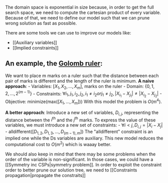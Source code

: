The domain space is exponential in size because, in order to get the full search space, we need to compute the cartesian product of every variable. Because of that, we need to define our model such that we can prune wrong solution as fast as possible. 

There are some tools we can use to improve our models like: 
- [[Auxiliary variables]]
- [[Implied constraints]]

## An example, the [Golomb ruler](https://en.wikipedia.org/wiki/Golomb_ruler):

We want to place m marks on a ruler such that the distance between each pair of marks is different and the length of the ruler is minimum.
__A naive approach__:
	- Variables: $[X_1, X_2, \dots, X_m]$, marks on the ruler
	- Domain: $\{0, 1, 2, \dots, 2^{(m - 1)}\}$
	- Constraints: $\forall i_1, j_1, i_2, j_2, i_1 \neq i_2 or j_1 \neq j_2, |X_{i_1} - X_{j_1}| \neq |X_{i_2} - X_{j_2}|$
	- Objective: minimize(max($[X_1, \dots, X_m]$))
	With this model the problem is $O(m^4)$.

__A better approach__:
	Introduce a new set of variables, $D_{i,j}$, representing the distance between the $i^{\text{th}}$ and the $j^{\text{th}}$ marks. To express the value of these variables, we must introduce a new set of constraints:
	- $\forall i< j, D_{i,j} = |X_i - X_j|$ 
	- $\text{alldifferent}([D_{1,2}, D_{1,3}, \dots, D_{(m - 1),m}])$
	The "alldifferent" constraint is an implied one while the Ds variables are auxiliary. This new model reduces the computational cost to $O(m^2)$ which is waaay better.

We should also keep in mind that there may be some problems when the order of the variable is non-significant. In those cases, we could have a [[Symmetry inc CSPs|symmetry problem]].
In order to exploit the constraint order to better prune our solution tree, we need to [[Constraints propagation|propagate the constraits]]
